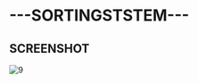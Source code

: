 # ---SORTINGSTSTEM---

## SCREENSHOT

![9](https://user-images.githubusercontent.com/42737061/46076944-b7b8f180-c1c1-11e8-935e-13106ba45956.PNG)
